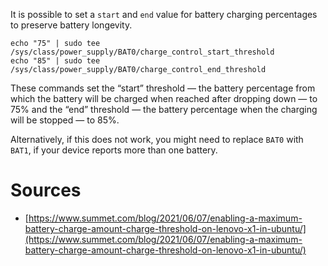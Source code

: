 It is possible to set a `start` and `end` value for battery charging percentages to preserve battery longevity.

```
echo "75" | sudo tee /sys/class/power_supply/BAT0/charge_control_start_threshold
echo "85" | sudo tee /sys/class/power_supply/BAT0/charge_control_end_threshold
```

These commands set the “start” threshold — the battery percentage from which the battery will be charged when reached after dropping down — to 75% and the “end” threshold — the battery percentage when the charging will be stopped — to 85%.

Alternatively, if this does not work, you might need to replace `BAT0` with `BAT1`, if your device reports more than one battery.

# Sources

- [https://www.summet.com/blog/2021/06/07/enabling-a-maximum-battery-charge-amount-charge-threshold-on-lenovo-x1-in-ubuntu/](https://www.summet.com/blog/2021/06/07/enabling-a-maximum-battery-charge-amount-charge-threshold-on-lenovo-x1-in-ubuntu/)